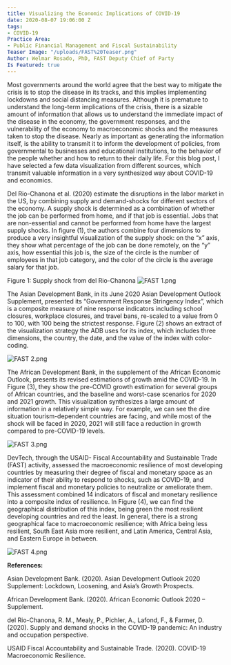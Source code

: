 ```yaml
---
title: Visualizing the Economic Implications of COVID-19
date: 2020-08-07 19:06:00 Z
tags:
- COVID-19
Practice Area:
- Public Financial Management and Fiscal Sustainability
Teaser Image: "/uploads/FAST%20Teaser.png"
Author: Welmar Rosado, PhD, FAST Deputy Chief of Party
Is Featured: true
---
```


Most governments around the world agree that the best way to mitigate the crisis is to stop the disease in its tracks, and this implies implementing lockdowns and social distancing measures. Although it is premature to understand the long-term implications of the crisis, there is a sizable amount of information that allows us to understand the immediate impact of the disease in the economy, the government responses, and the vulnerability of the economy to macroeconomic shocks and the measures taken to stop the disease. Nearly as important as generating the information itself, is the ability to transmit it to inform the development of policies, from governmental to businesses and educational institutions, to the behavior of the people whether and how to return to their daily life.
For this blog post, I have selected a few data visualization from different sources, which transmit valuable information in a very synthesized way about COVID-19 and economics.

Del Rio-Chanona et al. (2020) estimate the disruptions in the labor market in the US, by combining supply and demand-shocks for different sectors of the economy. A supply shock is determined as a combination of whether the job can be performed from home, and if that job is essential. Jobs that are non-essential and cannot be performed from home have the largest supply shocks.  In figure (1), the authors combine four dimensions to produce a very insightful visualization of the supply shock: on the “x” axis, they show what percentage of the job can be done remotely, on the “y” axis, how essential this job is, the size of the circle is the number of employees in that job category, and the color of the circle is the average salary for that job.

Figure 1: Supply shock from del Rio-Chanona
![FAST 1.png](/uploads/FAST%201.png)

The Asian Development Bank, in its June 2020 Asian Development Outlook Supplement, presented its “Government Response Stringency Index”, which is a composite measure of nine response indicators including school closures, workplace closures, and travel bans, re-scaled to a value from 0 to 100, with 100 being the strictest response. Figure (2) shows an extract of the visualization strategy the ADB uses for its index, which includes three dimensions, the country, the date, and the value of the index with color-coding. 

![FAST 2.png](/uploads/FAST%202.png)

The African Development Bank, in the supplement of the African Economic Outlook, presents its revised estimations of growth amid the COVID-19. In Figure (3), they show the pre-COVID growth estimation for several groups of African countries, and the baseline and worst-case scenarios for 2020 and 2021 growth. This visualization synthesizes a large amount of information in a relatively simple way. For example, we can see the dire situation tourism-dependent countries are facing, and while most of the shock will be faced in 2020, 2021 will still face a reduction in growth compared to pre-COVID-19 levels.

![FAST 3.png](/uploads/FAST%203.png)

DevTech, through the USAID- Fiscal Accountability and Sustainable Trade (FAST) activity, assessed the macroeconomic resilience of most developing countries by measuring their degree of fiscal and monetary space as an indicator of their ability to respond to shocks, such as COVID-19, and implement fiscal and monetary policies to neutralize or ameliorate them. This assessment combined 14 indicators of fiscal and monetary resilience into a composite index of resilience. In Figure (4), we can find the geographical distribution of this index, being green the most resilient developing countries and red the least. In general, there is a strong geographical face to macroeconomic resilience; with Africa being less resilient, South East Asia more resilient, and Latin America, Central Asia, and Eastern Europe in between. 

![FAST 4.png](/uploads/FAST%204.png)

**References:**

Asian Development Bank. (2020). Asian Development Outlook 2020 Supplement: Lockdown, Loosening, and Asia’s Growth Prospects.
 
African Development Bank. (2020). African Economic Outlook 2020 – Supplement. 

del Rio-Chanona, R. M., Mealy, P., Pichler, A., Lafond, F., & Farmer, D. (2020). Supply and demand shocks in the COVID-19 pandemic: An industry and occupation perspective. 

USAID Fiscal Accountability and Sustainable Trade. (2020). COVID-19 Macroeconomic Resilience.
